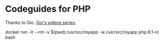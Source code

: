 # Codeguides for PHP

Thanks to Gio.
[Gio's videos series](https://youtube.com/playlist?list=PLr3d3QYzkw2xabQRUpcZ_IBk9W50M9pe-).

docker run -it --rm -v $(pwd):/usr/src/myapp -w /usr/src/myapp php:8.1-rc bash
